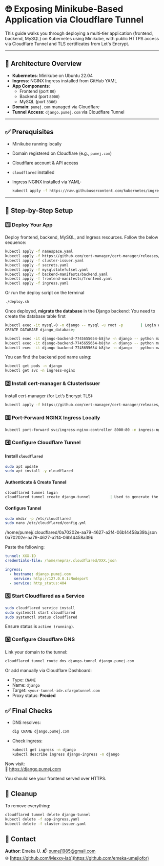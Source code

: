 
# 🌐 Exposing Minikube-Based Application via Cloudflare Tunnel

This guide walks you through deploying a multi-tier application (frontend, backend, MySQL) on Kubernetes using Minikube, with public HTTPS access via Cloudflare Tunnel and TLS certificates from Let's Encrypt.

---

## 🧱 Architecture Overview

- **Kubernetes**: Minikube on Ubuntu 22.04  
- **Ingress**: NGINX Ingress installed from GitHub YAML  
- **App Components**:
  - Frontend (port `80`)
  - Backend (port `8000`)
  - MySQL (port `3306`)
- **Domain**: `pumej.com` managed via Cloudflare  
- **Tunnel Access**: `django.pumej.com` via Cloudflare Tunnel

---

## ✅ Prerequisites

- Minikube running locally
- Domain registered on Cloudflare (e.g., `pumej.com`)
- Cloudflare account & API access
- `cloudflared` installed
- Ingress NGINX installed via YAML:

  ```bash
  kubectl apply -f https://raw.githubusercontent.com/kubernetes/ingress-nginx/controller-v1.10.1/deploy/static/provider/cloud/deploy.yaml
  ```

---

## 🔧 Step-by-Step Setup

### 1️⃣ Deploy Your App

Deploy frontend, backend, MySQL, and Ingress resources. Follow the below sequence:

```bash
kubectl apply -f namespace.yaml
kubectl apply -f https://github.com/cert-manager/cert-manager/releases/download/v1.15.1/cert-manager.yaml
kubectl apply -f cluster-issuer.yaml
kubectl apply -f secrets.yaml
kubectl apply -f mysqlstatefulset.yaml
kubectl apply -f backend-manifests/backend.yaml
kubectl apply -f frontend-manifests/frontend.yaml
kubectl apply -f ingress.yaml
```

Or run the deploy script on the terminal

```bash
./deploy.sh
```

Once deployed, **migrate the database** in the Django backend: You need to create the database table first

```bash
kubectl exec -it mysql-0 -n django -- mysql -u root -p        | Login with password set in secrets file. 
CREATE DATABASE django_database;

kubectl exec -it django-backend-7745655654-b8jhv -n django -- python manage.py makemigrations -n django
kubectl exec -it django-backend-7745655654-b8jhv -n django -- python manage.py migrate
kubectl exec -it django-backend-7745655654-b8jhv -n django -- python manage.py createsuperuser
```

You can find the backend pod name using:

```bash
kubectl get pods -n django
kubectl get svc -n ingress-nginx
```

### 2️⃣ Install cert-manager & ClusterIssuer

Install cert-manager (for Let’s Encrypt TLS):

```bash
kubectl apply -f https://github.com/cert-manager/cert-manager/releases/download/v1.15.1/cert-manager.yaml
```

### 3️⃣ Port-Forward NGINX Ingress Locally

```bash
kubectl port-forward svc/ingress-nginx-controller 8000:80 -n ingress-nginx
```

### 4️⃣ Configure Cloudflare Tunnel

#### Install `cloudflared`

```bash
sudo apt update
sudo apt install -y cloudflared
```

#### Authenticate & Create Tunnel

```bash
cloudflared tunnel login
cloudflared tunnel create django-tunnel         | Used to generate the Tunnel ID 
```

#### Configure Tunnel

```bash
sudo mkdir -p /etc/cloudflared
sudo nano /etc/cloudflared/config.yml
```
/home/pumej/.cloudflared/0a70202e-aa79-4627-a2f4-06b14458a39b.json
0a70202e-aa79-4627-a2f4-06b14458a39b

Paste the following:

```yaml
tunnel: XXX-ID
credentials-file: /home/nepra/.cloudflared/XXX.json

ingress:
  - hostname: django.pumej.com
    service: http://127.0.0.1:Nodeport
  - service: http_status:404
```

### 5️⃣ Start Cloudflared as a Service

```bash
sudo cloudflared service install
sudo systemctl start cloudflared
sudo systemctl status cloudflared
```

Ensure status is `active (running)`.

### 6️⃣ Configure Cloudflare DNS

Link your domain to the tunnel:

```bash
cloudflared tunnel route dns django-tunnel django.pumej.com
```

Or add manually via Cloudflare Dashboard:

- Type: `CNAME`
- Name: `django`
- Target: `<your-tunnel-id>.cfargotunnel.com`
- Proxy status: **Proxied**

## ✅ Final Checks

- DNS resolves:

  ```bash
  dig CNAME django.pumej.com
  ```

- Check ingress:

  ```bash
  kubectl get ingress -n django
  kubectl describe ingress django-ingress -n django
  ```

Now visit:  
🔗 <https://django.pumej.com>

You should see your frontend served over HTTPS.

## 🧼 Cleanup

To remove everything:

```bash
cloudflared tunnel delete django-tunnel
kubectl delete -f app-ingress.yaml
kubectl delete -f cluster-issuer.yaml
```

## 📧 Contact

**Author**: Emeka U.
📬 <pumej1985@gmail.com>  
🌐 [https://github.com/Mexxy-lab](https://github.com/emeka-umejiofor)
